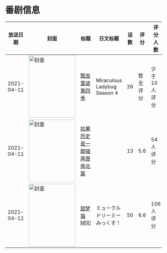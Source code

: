 # 番剧信息

|放送日期|封面|标题|日文标题|话数|评分|评分人数|
|---|---|---|---|---|---|---|
|2021-04-11|<img src="https://lain.bgm.tv/pic/cover/c/a6/6e/337810_PgVpI.jpg" alt="封面" style="width:150px;height:200px;object-fit:cover;">|[瓢虫雷迪 第四季](https://bangumi.tv/subject/337810)|Miraculous Ladybug Season 4|26|暂无评分|少于10人评分|
|2021-04-11|<img src="https://lain.bgm.tv/pic/cover/c/2e/f5/323874_h0rOo.jpg" alt="封面" style="width:150px;height:200px;object-fit:cover;">|[如果历史是一群喵 两晋南北篇](https://bangumi.tv/subject/323874)||13|5.6|54人评分|
|2021-04-11|<img src="https://lain.bgm.tv/pic/cover/c/6c/f2/321387_f07r8.jpg" alt="封面" style="width:150px;height:200px;object-fit:cover;">|[甜梦猫 MIX!](https://bangumi.tv/subject/321387)|ミュークルドリーミー みっくす！|50|6.6|106人评分|
